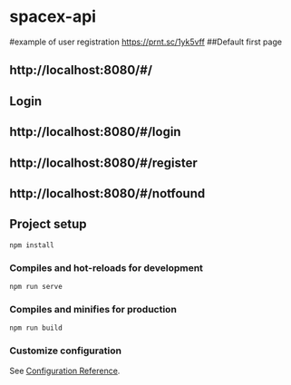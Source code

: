 # spacex-api
#example of user registration
https://prnt.sc/1yk5vff
##Default first page
## http://localhost:8080/#/
## Login
## http://localhost:8080/#/login
## http://localhost:8080/#/register
## http://localhost:8080/#/notfound
## Project setup
```
npm install
```

### Compiles and hot-reloads for development
```
npm run serve
```

### Compiles and minifies for production
```
npm run build
```


### Customize configuration
See [Configuration Reference](https://cli.vuejs.org/config/).


